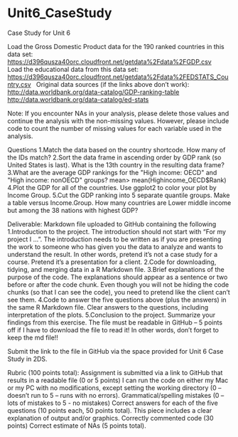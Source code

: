 # Unit6_CaseStudy
Case Study for Unit 6

Load the Gross Domestic Product data for the 190 ranked countries in this data set:  https://d396qusza40orc.cloudfront.net/getdata%2Fdata%2FGDP.csv   Load the educational data from this data set:  https://d396qusza40orc.cloudfront.net/getdata%2Fdata%2FEDSTATS_Country.csv   Original data sources (if the links above don’t work):  http://data.worldbank.org/data-catalog/GDP-ranking-table  http://data.worldbank.org/data-catalog/ed-stats 

Note: If you encounter NAs in your analysis, please delete those values and continue the analysis with the non-missing values. However, please include code to count the number of missing values for each variable used in the analysis.

Questions
1.Match the data based on the country shortcode. How many of the IDs match? 
2.Sort the data frame in ascending order by GDP rank (so United States is last). What is the 13th country in the resulting data frame?
3.What are the average GDP rankings for the "High income: OECD" and "High income: nonOECD" groups? mean> mean(Highincome_OECD$Rank)
4.Plot the GDP for all of the countries. Use ggplot2 to color your plot by Income Group.
5.Cut the GDP ranking into 5 separate quantile groups. Make a table versus Income.Group. How many countries are Lower middle income but among the 38 nations with highest GDP?

Deliverable: Markdown file uploaded to GitHub containing the following 
1.Introduction to the project. The introduction should not start with “For my project I …”. The introduction needs to be written as if you are presenting the work to someone who has given you the data to analyze and wants to understand the result. In other words, pretend it’s not a case study for a course. Pretend it’s a presentation for a client.
2.Code for downloading, tidying, and merging data in a R Markdown file.
3.Brief explanations of the purpose of the code. The explanations should appear as a sentence or two before or after the code chunk. Even though you will not be hiding the code chunks (so that I can see the code), you need to pretend like the client can’t see them.
4.Code to answer the five questions above (plus the answers) in the same R Markdown file.
Clear answers to the questions, including interpretation of the plots.
5.Conclusion to the project. Summarize your findings from this exercise.
The file must be readable in GitHub – 5 points off if I have to download the file to read it! In other words, don’t forget to keep the md file!!

Submit the link to the file in GitHub via the space provided for Unit 6 Case Study in 2DS.


Rubric (100 points total):
Assignment is submitted via a link to GitHub that results in a readable file (0 or 5 points)
I can run the code on either my Mac or my PC with no modifications, except setting the working directory (0 – doesn’t run to 5 – runs with no errors).
Grammatical/spelling mistakes (0 – lots of mistakes to 5 - no mistakes)
Correct answers for each of the five questions (10 points each, 50 points total).  This piece includes a clear explanation of output and/or graphics.
Correctly commented code (30 points)
Correct estimate of NAs (5 points total).
